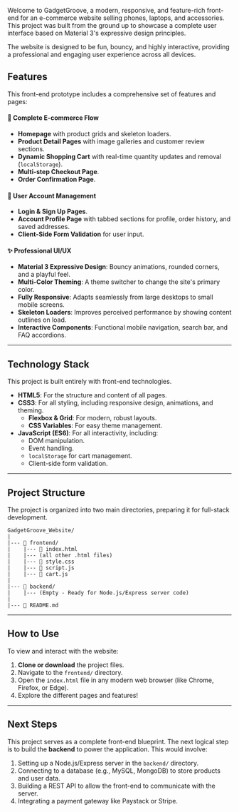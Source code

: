 
Welcome to GadgetGroove, a modern, responsive, and feature-rich front-end for an e-commerce website selling phones, laptops, and accessories. This project was built from the ground up to showcase a complete user interface based on Material 3's expressive design principles.

The website is designed to be fun, bouncy, and highly interactive, providing a professional and engaging user experience across all devices.

## Features

This front-end prototype includes a comprehensive set of features and pages:

#### 🛒 **Complete E-commerce Flow**

  * **Homepage** with product grids and skeleton loaders.
  * **Product Detail Pages** with image galleries and customer review sections.
  * **Dynamic Shopping Cart** with real-time quantity updates and removal (`localStorage`).
  * **Multi-step Checkout Page**.
  * **Order Confirmation Page**.

#### 👤 **User Account Management**

  * **Login & Sign Up Pages**.
  * **Account Profile Page** with tabbed sections for profile, order history, and saved addresses.
  * **Client-Side Form Validation** for user input.

#### ✨ **Professional UI/UX**

  * **Material 3 Expressive Design**: Bouncy animations, rounded corners, and a playful feel.
  * **Multi-Color Theming**: A theme switcher to change the site's primary color.
  * **Fully Responsive**: Adapts seamlessly from large desktops to small mobile screens.
  * **Skeleton Loaders**: Improves perceived performance by showing content outlines on load.
  * **Interactive Components**: Functional mobile navigation, search bar, and FAQ accordions.

-----

## Technology Stack

This project is built entirely with front-end technologies.

  * **HTML5**: For the structure and content of all pages.
  * **CSS3**: For all styling, including responsive design, animations, and theming.
      * **Flexbox & Grid**: For modern, robust layouts.
      * **CSS Variables**: For easy theme management.
  * **JavaScript (ES6)**: For all interactivity, including:
      * DOM manipulation.
      * Event handling.
      * `localStorage` for cart management.
      * Client-side form validation.

-----

## Project Structure

The project is organized into two main directories, preparing it for full-stack development.

```
GadgetGroove_Website/
|
|--- 📂 frontend/
|    |--- 📄 index.html
|    |--- (all other .html files)
|    |--- 🎨 style.css
|    |--- 📜 script.js
|    |--- 📜 cart.js
|
|--- 📂 backend/
|    |--- (Empty - Ready for Node.js/Express server code)
|
|--- 📄 README.md
```

-----

## How to Use

To view and interact with the website:

1.  **Clone or download** the project files.
2.  Navigate to the `frontend/` directory.
3.  Open the `index.html` file in any modern web browser (like Chrome, Firefox, or Edge).
4.  Explore the different pages and features\!

-----

## Next Steps

This project serves as a complete front-end blueprint. The next logical step is to build the **backend** to power the application. This would involve:

1.  Setting up a Node.js/Express server in the `backend/` directory.
2.  Connecting to a database (e.g., MySQL, MongoDB) to store products and user data.
3.  Building a REST API to allow the front-end to communicate with the server.
4.  Integrating a payment gateway like Paystack or Stripe.
